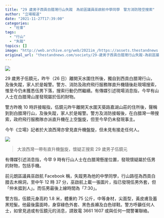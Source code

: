 ```yaml
---
title: "29 歲男子西貢白腊灣行山失蹤　為前區議員巫啟航中學同學　警方消防陸空搜索"
author: "立場報道"
date: "2021-11-27T17:39:00"
categories:
  - "社會"
tags:
  - "行山"
  - "失蹤"
topics: []
image: "http://web.archive.org/web/2021im_/https://assets.thestandnews.com/media/photos/5-05_cYhNdYK.png"
original_url: "thestandnews.com/society/29-歲男子西貢白腊灣行山失蹤-為前區議員巫啟航中學同學-警方消防陸空搜索"
---
```

![](http://web.archive.org/web/2021im_/https://assets.thestandnews.com/media/photos/5-05_cYhNdYK.png)

29 歲男子伍鏡元，昨午（26 日）離開天水圍住所後，獨自到西貢白腊灣行山，及後失蹤，家人於是報警。警方、消防及政府飛行服務隊直升機隨後赴現場搜索，惟至今仍未獲悉伍男下落，搜索行動仍然繼續。有傳媒引述現場消息指，今早有山人士在白腊灣山崖發現屬於伍的財物。

警方昨晚 10 時許接報指，伍鏡元昨午離開天水圍天葵路嘉湖山莊的住所後，聲稱到到白腊灣行山，及後失蹤，家人於是報警。警方及消防接報後，在白腊灣一帶搜索，政府飛行服務隊亦派直升機在上空盤旋，但至今早仍未發現事主。

今午《立場》記者於大浪西灣亦曾見直升機盤旋，但未見有接走任何人。

![](http://web.archive.org/web/2021im_/https://assets.thestandnews.com/media/photos/Image_from_iOS_7_jVhOLYM.jpg)
> 大浪西灣一帶有直升機盤旋，懷疑正搜索 29 歲男子伍鏡元

有傳媒引述消息指，今早 9 時有行山人士在白腊灣懸崖位置，發現懷疑屬於伍男的財物，包括手機。

前元朗區議員巫啟航 Facebook 稱，失蹤男為他的中學同學，行山路徑為西貢白腊去木棉洞，至中午 12 時 37 分，巫啟航上載一張圖片，指已發現伍男外套，但「仲未揾到人」。而伍男最後上線時間為「7:30」。

警方指，伍鏡元身高約 1.8 米，體重約 75 公斤，中等身材，尖面型，黃皮膚及蓄黑短髮。他最後露面時，身穿綠色外套、黑色長褲及白色球鞋。警方呼籲任何人士，如曾見過或有伍鏡元的消息，請致電 3661 1607 或與任何一間警署聯絡。